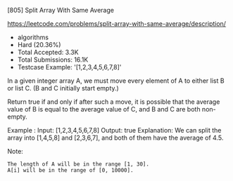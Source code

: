 [805] Split Array With Same Average  

https://leetcode.com/problems/split-array-with-same-average/description/

* algorithms
* Hard (20.36%)
* Total Accepted:    3.3K
* Total Submissions: 16.1K
* Testcase Example:  '[1,2,3,4,5,6,7,8]'

In a given integer array A, we must move every element of A to either list B or list C. (B and C initially start empty.)

Return true if and only if after such a move, it is possible that the average value of B is equal to the average value of C, and B and C are both non-empty.


Example :
Input: 
[1,2,3,4,5,6,7,8]
Output: true
Explanation: We can split the array into [1,4,5,8] and [2,3,6,7], and both of them have the average of 4.5.


Note:


	The length of A will be in the range [1, 30].
	A[i] will be in the range of [0, 10000].


 

